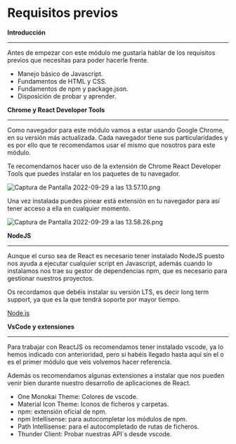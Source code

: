 # Requisitos previos

**Introducción**

---

Antes de empezar con este módulo me gustaría hablar de los requisitos previos que necesitas para poder hacerle frente.

- Manejo básico de Javascript.
- Fundamentos de HTML y CSS.
- Fundamentos de npm y package.json.
- Disposición de probar y aprender.

**Chrome y React Developer Tools**

---

Como navegador para este módulo vamos a estar usando Google Chrome, en su versión más actualizada. Cada navegador tiene sus particularidades y es por ello que te recomendamos usar el mismo que nosotros para este módulo.

Te recomendamos hacer uso de la extensión de Chrome React Developer Tools que puedes instalar en los paquetes de tu navegador.

![Captura de Pantalla 2022-09-29 a las 13.57.10.png](Requisitos%20previos%2088df0431b2e849f5a88057f4d35e87f7/Captura_de_Pantalla_2022-09-29_a_las_13.57.10.png)

Una vez instalada puedes pinear está extensión en tu navegador para así tener acceso a ella en cualquier momento.

![Captura de Pantalla 2022-09-29 a las 13.58.26.png](Requisitos%20previos%2088df0431b2e849f5a88057f4d35e87f7/Captura_de_Pantalla_2022-09-29_a_las_13.58.26.png)

**NodeJS**

---

Aunque el curso sea de React es necesario tener instalado NodeJS puesto nos ayuda a ejecutar cualquier script en Javascript, además cuando lo instalamos nos trae su gestor de dependencias npm, que es necesario para gestionar nuestros proyectos.

Os recordamos que debéis instalar su versión LTS, es decir long term support, ya que es la que tendrá soporte por mayor tiempo.

[Node.js](https://nodejs.org/en/)

**VsCode y extensiones**

---

Para trabajar con ReactJS os recomendamos tener instalado vscode, ya lo hemos indicado con anterioridad, pero si habéis llegado hasta aquí sin el o es el primer módulo que veis volvemos hacer referencia.

Además os recomendamos algunas extensiones a instalar que nos pueden venir bien durante nuestro desarrollo de aplicaciones de React.

- One Monokai Theme: Colores de vscode.
- Material Icon Theme: Iconos de ficheros y carpetas.
- npm: extensión oficial de npm.
- npm Intellisense: para autocompletar los módulos de npm.
- Path Intellisense: para el autocompletado de rutas de ficheros.
- Thunder Client: Probar nuestras API´s desde vscode.